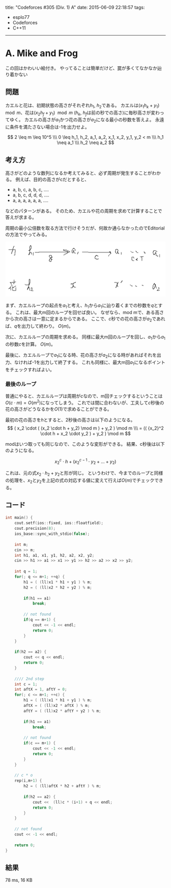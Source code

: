 title: "Codeforces #305 (Div. 1) A"
date: 2015-06-09 22:18:57
tags:
- esplo77
- Codeforces
- C++11
---

# A. Mike and Frog

この回はかわいい絵付き。
やってることは簡単だけど、罠が多くてなかなか辿り着かない

## 問題

カエルと花は、初期状態の高さがそれぞれ$h_1$, $h_2$である。
カエルは$(x_1h_k + y_1) \mod m$、花は$(x_2h_f + y_1) \mod m$ ($h_k$, $h_f$は前の秒での高さ)に毎秒高さが変わってゆく。
カエルの高さが$a_1$かつ花の高さが$a_2$になる最小の秒数を答えよ。
永遠に条件を満たさない場合は-1を出力せよ。

$$
2 \leq m \leq 10^5 \\\
0 \leq h_1, h_2, a_1, a_2, x_1, x_2, y_1, y_2 < m \\\
h_1 \neq a_1 \\\
h_2 \neq a_2
$$

## 考え方

高さがどのような数列になるか考えてみると、必ず周期が発生することがわかる。
例えば、目的の高さがcだとすると、
- a, b, c, a, b, c, ....
- a, b, c, d, d, d, ....
- a, a, a, a, a, a, ....

などのパターンがある。
そのため、カエルや花の周期を求めて計算することで答えが求まる。

周期の最小公倍数を取る方法で行けそうだが、何故か通らなかったのでEditorialの方法でやってみる。

![](../images/cf547A.png)

まず、カエルループの起点を$a_1$と考え、$h_1$から$a_1$に辿り着くまでの秒数を$q$とする。
これは、最大m回のループを回せば良い。
なぜなら、mod mで、ある高さから次の高さは一意に定まるからである。
ここで、$c$秒での花の高さが$a_2$であれば、$q$を出力して終わり。
$O(m)$。

次に、カエルループの周期を求める。
同様に最大m回のループを回し、$a_1$から$a_1$の秒数$c$を計算。
$O(m)$。

最後に、カエルループで$a_1$になる時、花の高さが$a_2$になる時があればそれを出力、なければ-1を出力して終了する。
これも同様に、最大m回$a_1$になるポイントをチェックすればよい。

### 最後のループ
普通にやると、カエルループは周期が$c$なので、m回チェックするということは$O(c \cdot m) = O(m^2)$になってしまう。
これでは間に合わないが、工夫して$c$秒後の花の高さがどうなるかを$O(1)$で求めることができる。

最初の花の高さを$h$とすると、2秒後の高さは以下のようになる。
$$
( x_2 \cdot ( (x_2 \cdot h + y_2) \mod m ) + y_2 ) \mod m \\\
= (( {x_2}^2 \cdot h + x_2 \cdot y_2 ) + y_2 ) \mod m
$$

modはいつ取っても同じなので、このような変形ができる。
結果、c秒後は以下のようになる。

$$
{x_2}^c \cdot h + ({x_2}^{c-1} \cdot y_2 + ... + y_2)
$$

これは、元の式$x_2\cdot h_2 + y_2$と形が同じ。
というわけで、今までのループと同様の処理を、$x_2$と$y_2$を上記の式の対応する値に変えて行えば$O(m)$でチェックできる。

## コード
```C++
int main() {
    cout.setf(ios::fixed, ios::floatfield);
    cout.precision(8);
    ios_base::sync_with_stdio(false);

    int m;
    cin >> m;
    int h1, a1, x1, y1, h2, a2, x2, y2;
    cin >> h1 >> a1 >> x1 >> y1 >> h2 >> a2 >> x2 >> y2;

    int q = 1;
    for(; q <= m+1; ++q) {
        h1 = ( (ll)x1 * h1 + y1 ) % m;
        h2 = ( (ll)x2 * h2 + y2 ) % m;

        if(h1 == a1)
            break;

        // not found
        if(q == m+1) {
            cout << -1 << endl;
            return 0;
        }
    }

    if(h2 == a2) {
        cout << q << endl;
        return 0;
    }

    //// 2nd step
    int c = 1;
    int aftX = 1, aftY = 0;
    for(; c <= m+1; ++c) {
        h1 = ( (ll)x1 * h1 + y1 ) % m;
        aftX = ( (ll)x2 * aftX ) % m;
        aftY = ( (ll)x2 * aftY + y2 ) % m;

        if(h1 == a1)
            break;

        // not found
        if(c == m+1) {
            cout << -1 << endl;
            return 0;
        }
    }

    // c * o
    rep(i,m+1) {
        h2 = ( (ll)aftX * h2 + aftY ) % m;

        if(h2 == a2) {
            cout <<  (ll)c * (i+1) + q << endl;
            return 0;
        }
    }

    // not found
    cout << -1 << endl;

    return 0;
}
```

## 結果
78 ms, 16 KB
